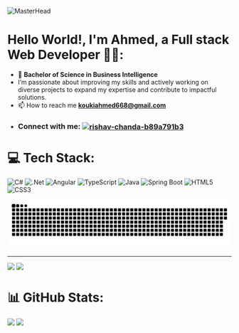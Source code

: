 ![MasterHead](https://user-images.githubusercontent.com/74038190/225813708-98b745f2-7d22-48cf-9150-083f1b00d6c9.gif)

# Hello World!, I'm Ahmed, a Full stack Web Developer 👋🏼:
- 🌟 **Bachelor of Science in Business Intelligence**  
- I’m passionate about improving my skills and actively working on diverse projects to expand my expertise and contribute to impactful solutions.
- 📫 How to reach me **koukiahmed668@gmail.com**
- <h3 align="left">Connect with me: <a href="https://linkedin.com/in/kouki-ahmed" target="blank"><img align="center" src="https://user-images.githubusercontent.com/74038190/235294012-0a55e343-37ad-4b0f-924f-c8431d9d2483.gif" alt="rishav-chanda-b89a791b3" height="50" width="50" /></a>
 </h3>


# 💻 Tech Stack:
![C#](https://img.shields.io/badge/c%23-%23239120.svg?style=for-the-badge&logo=csharp&logoColor=white) ![.Net](https://img.shields.io/badge/.NET-5C2D91?style=for-the-badge&logo=.net&logoColor=white) ![Angular](https://img.shields.io/badge/angular-%23DD0031.svg?style=for-the-badge&logo=angular&logoColor=white) ![TypeScript](https://img.shields.io/badge/typescript-%23007ACC.svg?style=for-the-badge&logo=typescript&logoColor=white) ![Java](https://img.shields.io/badge/java-%23ED8B00.svg?style=for-the-badge&logo=openjdk&logoColor=white) ![Spring Boot](https://img.shields.io/badge/spring%20boot-%236DB33F.svg?style=for-the-badge&logo=spring-boot&logoColor=white) ![HTML5](https://img.shields.io/badge/html5-%23E34F26.svg?style=for-the-badge&logo=html5&logoColor=white) ![CSS3](https://img.shields.io/badge/css3-%231572B6.svg?style=for-the-badge&logo=css3&logoColor=white)  


<picture>
  <source media="(prefers-color-scheme: dark)" srcset="https://raw.githubusercontent.com/koukiahmed668/koukiahmed668/output/github-snake-dark.svg" />
  <source media="(prefers-color-scheme: light)" srcset="https://raw.githubusercontent.com/koukiahmed668/koukiahmed668/output/github-snake.svg" />
  <img alt="github-snake" src="https://raw.githubusercontent.com/koukiahmed668/koukiahmed668/output/github-snake.svg" />
</picture>


<!--- ------------------------------------------------------------------------------------------------------------------------------------------------------ -->
<!--- -- Activity Graph ------------------------------------------------------------------------------------------------------------------------------------ -->
<!--- ------------------------------------------------------------------------------------------------------------------------------------------------------ -->


<br>
<hr>

<img src="https://github-readme-activity-graph.vercel.app/graph?username=koukiahmed668&bg_color=161b22&color=ffffff&line=d5d5d5&point=a76c6c&area=true&hide_border=true&hide_title=true" />

<img src="https://www.animatedimages.org/data/media/562/animated-line-image-0184.gif" width="1920" />



# 📊 GitHub Stats:
![](https://github-readme-stats.vercel.app/api?username=koukiahmed668&theme=blue_navy&hide_border=false&include_all_commits=false&count_private=false)
![](https://github-readme-streak-stats.herokuapp.com/?user=koukiahmed668&theme=blue_navy&hide_border=false)<br/>


<!-- Proudly created with GPRM ( https://gprm.itsvg.in ) -->
